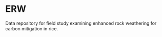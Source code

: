 # ERW
Data repository for field study examining enhanced rock weathering for carbon mitigation in rice.

